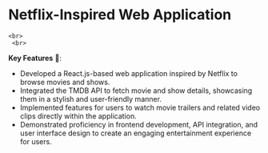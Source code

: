    # Netflix-Inspired Web Application
    <br>
     <br>
 __Key Features__ 🔑:
  - Developed a React.js-based web application inspired by Netflix to browse movies and shows.
  - Integrated the TMDB API to fetch movie and show details, showcasing them in a stylish and user-friendly manner.
  - Implemented features for users to watch movie trailers and related video clips directly within the application.
  - Demonstrated proficiency in frontend development, API integration, and user interface design to create an engaging entertainment experience for users.

